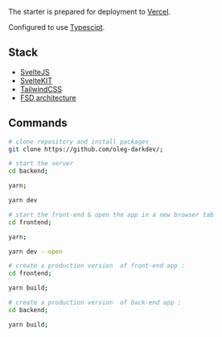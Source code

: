 The starter is prepared for deployment to [Vercel](https://vercel.com/).

Configured to use [Typescipt](https://www.typescriptlang.org/).

## Stack

- [SvelteJS](https://svelte.dev/)
- [SvelteKIT](https://kit.svelte.dev/)
- [TailwindCSS](https://tailwindcss.com/)
- [FSD architecture](https://feature-sliced.design/ru/docs/get-started)

## Commands

```bash
# clone repository and install packages
git clone https://github.com/oleg-darkdev/;
```

```bash
# start the server
cd backend;

yarn;

yarn dev
```

```bash
# start the front-end & open the app in a new browser tab
cd frontend;

yarn;

yarn dev --open
```

```bash
# create a production version  of front-end app :
cd frontend;

yarn build;
```

```bash
# create a production version  of back-end app :
cd backend;

yarn build;
```
